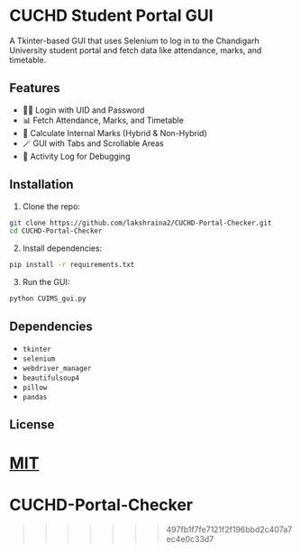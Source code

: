 
# CUCHD Student Portal GUI

A Tkinter-based GUI that uses Selenium to log in to the Chandigarh University student portal and fetch data like attendance, marks, and timetable.

## Features

- 🧑‍💻 Login with UID and Password
- 📊 Fetch Attendance, Marks, and Timetable
- 🧮 Calculate Internal Marks (Hybrid & Non-Hybrid)
- 🪄 GUI with Tabs and Scrollable Areas
- 💬 Activity Log for Debugging

## Installation

1. Clone the repo:
```bash
git clone https://github.com/lakshraina2/CUCHD-Portal-Checker.git
cd CUCHD-Portal-Checker
```

2. Install dependencies:
```bash
pip install -r requirements.txt
```

3. Run the GUI:
```bash
python CUIMS_gui.py
```

## Dependencies

- `tkinter`
- `selenium`
- `webdriver_manager`
- `beautifulsoup4`
- `pillow`
- `pandas`



## License

[MIT](LICENSE)
=======
# CUCHD-Portal-Checker
>>>>>>> 497fb1f7fe7121f2f196bbd2c407a7ec4e0c33d7
